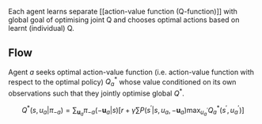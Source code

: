 Each agent learns separate [[action-value function (Q-function)]] with global goal of optimising joint Q and chooses optimal actions based on learnt (individual) Q.

## Flow
Agent $a$ seeks optimal action-value function (i.e. action-value function with respect to the optimal policy) $Q_a^*$ whose value conditioned on its own observations such that they jointly optimise global $Q^*$.

$$Q^*(s, u_a | \pi_{-a}) = \sum_{\mathbf{u}_a} \pi_{-a}(-\mathbf{u}_a |s) \left[ r + \gamma \sum P(s^\prime | s, u_a, -\mathbf{u}_a) \max_{u^\prime_a} Q^*_a(s^\prime, u^\prime_a) \right]$$